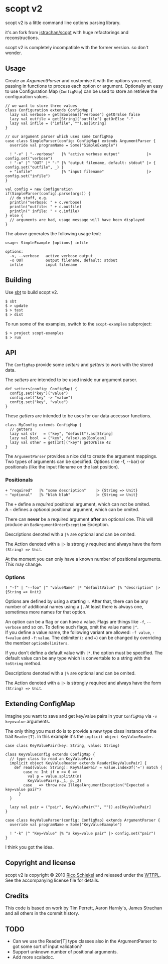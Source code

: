 scopt v2
========

scopt v2 is a little command line options parsing library.

it's an fork from [jstrachan/scopt](http://github.com/jstrachan/scopt) with huge refactorings and reconstructions.

scopt v2 is completely incompatible with the former version. so don't wonder.


Usage
-----

Create an *ArgumentParser* and customise it with the options you need, passing in functions to process each option or argument.
Optionally an easy to use Configuration Map (`ConfigMap`) can be used to store an retrieve the configuration values.

    // we want to store three values
    class Configuration extends ConfigMap {
      lazy val verbose = get[Boolean]("verbose") getOrElse false
      lazy val outfile = get[String]("outfile") getOrElse "-"
      lazy val infile = ("infile", "").as[String]
    }

    // our argument parser which uses some ConfigMap
    case class SimpleParser(config: ConfigMap) extends ArgumentParser {
      override val programName = Some("SimpleExample")

      ! "-v" | "--verbose"   |% "active verbose output"            |> config.set("verbose")
      ! "-o" |^ "OUT" |* "-" |% "output filename, default: stdout" |> { config.set("outfile", _) }
      + "infile"             |% "input filename"                   |> config.set("infile")
    }

    val config = new Configuration
    if(SimpleParser(config).parse(args)) {
      // do stuff, e.g.
      println("verbose: " + c.verbose)
      println("outfile: " + c.outfile)
      println(" infile: " + c.infile)
    } else {
      // arguments are bad, usage message will have been displayed
    }

The above generates the following usage text:


    usage: SimpleExample [options] infile

    options:
      -v, --verbose   active verbose output
      -o OUT          output filename, default: stdout
      infile          input filename


Building
--------

Use [sbt](http://code.google.com/p/simple-build-tool/) to build scopt v2.

    $ sbt
    $ > update
    $ > test
    $ > dist

To run some of the examples, switch to the `scopt-examples` subproject:

    $ > project scopt-examples
    $ > run


API
---

The `ConfigMap` provide some *setters* and *getters* to work with the stored data.

The *setters* are intended to be used inside our argument parser.

    def setters(config: ConfigMap) {
      config.set("key")("value")
      config.set("key" -> "value")
      config.set("key", "value")
    }

These *getters* are intended to be uses for our data accessor functions.

    class MyConfig extends ConfigMap {
      // getters
      lazy val str   = ("key", "default").as[String]
      lazy val bool  = ("key", false).as[Boolean]
      lazy val other = get[Int]("key") getOrElse 42
    }

The `ArgumentParser` provides a nice dsl to create the argument mappings. Two types of arguments
can be specified. Options (like -f, --bar) or positionals (like the input filename on the last position).


### Positionals

    + "required"   |% "some description"    |> {String => Unit}
    ~ "optional"   |% "blah blah"           |> {String => Unit}

The `+` define a *required* positional argument, which can not be omited.</br>
A `~` defines a *optional* positional argument, which can be omited.

There can **never** be a required argument **after** an optional one. This will produce an
`BadArgumentOrderException` Exception.

Descriptions denoted with a `|%` are optional and can be omited.

The Action denoted with a `|>` is strongly required and always have the form `(String) => Unit`.

At the moment you can only have a known number of positional arguments. This may change.


### Options

    ! "-f" | "--foo" |^ "valueName" |* "defaultValue" |% "description" |> {String => Unit}

Options are defined by using a starting `!`. After that, there can be any number of additional names
using a `|`. At least there is always one, sometimes more names for that option.

An option can be a flag or can have a value. Flags are things like `-f`, `--verbose` and so on. To define
such flags, omit the value name `|^`.<br/>
If you define a value name, the following variant are allowed: `-f value`, `-f=value` and `-f:value`. 
The delimiter (`:` and `=`) can be changed by overriding the member `optionDelimiters`.

If you don't define a default value with `|*`, the option must be specified. The default value can be
any type which is convertable to a string with the `toString` method.

Descriptions denoted with a `|%` are optional and can be omited.

The Action denoted with a `|>` is strongly required and always have the form `(String) => Unit`.


Extending ConfigMap
-------------------

Imagine you want to save and get key/value pairs in your `ConfigMap` via `-v key=value` arguments.

The only thing you must do is to provide a new type class instance of the trait `Reader[T]`.
In this example it's the `implicit object KeyValueReader`.

    case class KeyValuePair(key: String, value: String)
  
    class KeyValueConfig extends ConfigMap {
      // type class to read an KeyValuePair
      implicit object KeyValueReader extends Reader[KeyValuePair] {
        def read(value: String): KeyValuePair = value.indexOf('=') match {
            case n: Int if n >= 0 =>        
              val p = value.splitAt(n)        
              KeyValuePair(p._1, p._2)        
            case _ => throw new IllegalArgumentException("Expected a key=value pair")
          }
      } 
  
      lazy val pair = ("pair", KeyValuePair("", "")).as[KeyValuePair]
    }
  
    case class KeyValueParser(config: ConfigMap) extends ArgumentParser {
      override val programName = Some("KeyValueExample")
      
      ! "-k" |^ "Key=Value" |% "a key=value pair" |> config.set("pair")
    }


I think you got the idea.



Copyright and license
---------------------

scopt v2 is copyright &copy; 2010 [Rico Schiekel](http://downgra.de) and released under the [WTFPL](http://sam.zoy.org/wtfpl/).
See the accompanying license file for details.



Credits
-------

This code is based on work by Tim Perrett, Aaron Harnly's, James Strachan and all others in the commit history.



TODO
----

* Can we use the Reader[T] type classes also in the ArgumentParser to got some sort of input validation?
* Support unknown number of positional arguments.
* Add more scaladoc.

